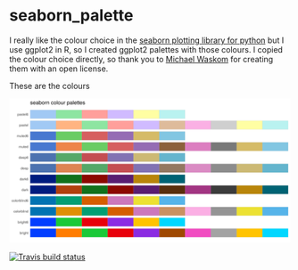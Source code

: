 # seaborn_palette

I really like the colour choice in the [seaborn plotting library for python](https://github.com/mwaskom/seaborn) but I use ggplot2 in R, so I created ggplot2 palettes with those colours. I copied the colour choice directly, so thank you to [Michael Waskom](https://github.com/mwaskom) for creating them with an open license.

These are the colours

![](./palettes.png)


<!-- badges: start -->
[![Travis build status](https://travis-ci.org/chr1swallace/seaborn_palette.svg?branch=master)](https://travis-ci.org/chr1swallace/seaborn_palette)
<!-- badges: end -->

